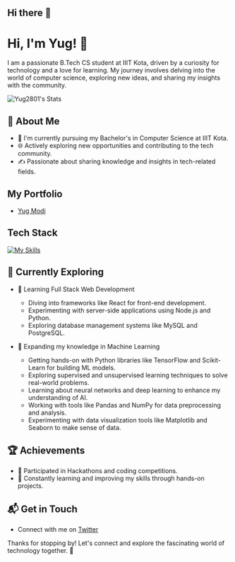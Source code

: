 ## Hi there 👋


# Hi, I'm Yug! 👋

I am a passionate B.Tech CS student at IIIT Kota, driven by a curiosity for technology and a love for learning. My journey involves delving into the world of computer science, exploring new ideas, and sharing my insights with the community.

![Yug2801's Stats](https://github-readme-stats.vercel.app/api?username=Yug2801&theme=vue-dark&show_icons=true&hide_border=true&count_private=true)

## 🚀 About Me

- 🔭 I'm currently pursuing my Bachelor's in Computer Science at IIIT Kota.
- 🌐 Actively exploring new opportunities and contributing to the tech community.
- ✍️ Passionate about sharing knowledge and insights in tech-related fields.

## My Portfolio
- [Yug Modi](https://yugmodi.netlify.app/)

## Tech Stack
[![My Skills](https://skillicons.dev/icons?i=js,html,css,python,react,nodejs,express,mysql,postgres,git,github,linux,bootstrap,tailwind)](https://skillicons.dev)


## 🌱 Currently Exploring

- 🚀 Learning Full Stack Web Development
  - Diving into frameworks like React for front-end development.
  - Experimenting with server-side applications using Node.js and Python.
  - Exploring database management systems like MySQL and PostgreSQL.

- 🤖 Expanding my knowledge in Machine Learning
  - Getting hands-on with Python libraries like TensorFlow and Scikit-Learn for building ML models.
  - Exploring supervised and unsupervised learning techniques to solve real-world problems.
  - Learning about neural networks and deep learning to enhance my understanding of AI.
  - Working with tools like Pandas and NumPy for data preprocessing and analysis.
  - Experimenting with data visualization tools like Matplotlib and Seaborn to make sense of data.


## 🏆 Achievements

- 🌟 Participated in Hackathons and coding competitions.
- 🚀 Constantly learning and improving my skills through hands-on projects.

## 📬 Get in Touch

- Connect with me on [Twitter](https://twitter.com/yugmodi9)

Thanks for stopping by! Let's connect and explore the fascinating world of technology together. 🚀

